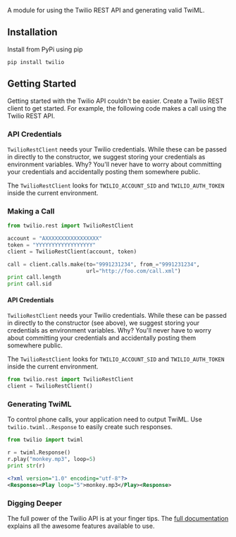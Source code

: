 A module for using the Twilio REST API and generating valid TwiML.

## Installation

Install from PyPi using pip

    pip install twilio

## Getting Started

Getting started with the Twilio API couldn't be easier. Create a Twilio REST client to get started. For example, the following code makes a call using the Twilio REST API.

### API Credentials

`TwilioRestClient` needs your Twilio credentials. While these can be passed in directly to the constructor, we suggest storing your credentials as environment variables. Why? You'll never have to worry about committing your credentials and accidentally posting them somewhere public.

The `TwilioRestClient` looks for `TWILIO_ACCOUNT_SID` and `TWILIO_AUTH_TOKEN` inside the current environment.

### Making a Call

```python
from twilio.rest import TwilioRestClient

account = "AXXXXXXXXXXXXXXXXX"
token = "YYYYYYYYYYYYYYYYYY"
client = TwilioRestClient(account, token)

call = client.calls.make(to="9991231234", from_="9991231234",
                         url="http://foo.com/call.xml")
print call.length
print call.sid
```
#### API Credentials

`TwilioRestClient` needs your Twilio credentials. While these can be passed in directly to the constructor (see above), we suggest storing your credentials as environment variables. Why? You'll never have to worry about committing your credentials and accidentally posting them somewhere public.

The `TwilioRestClient` looks for `TWILIO_ACCOUNT_SID` and `TWILIO_AUTH_TOKEN` inside the current environment.

```python
from twilio.rest import TwilioRestClient
client = TwilioRestClient()
```

### Generating TwiML

To control phone calls, your application need to output TwiML. Use `twilio.twiml..Response` to easily create such responses.

```python
from twilio import twiml

r = twiml.Response()
r.play("monkey.mp3", loop=5)
print str(r)
```

```xml
<?xml version="1.0" encoding="utf-8"?>
<Response><Play loop="5">monkey.mp3</Play><Response>
```

### Digging Deeper

The full power of the Twilio API is at your finger tips. The [full documentation](http://readthedocs.org/docs/twilio-python/en/latest/) explains all the awesome features available to use.
